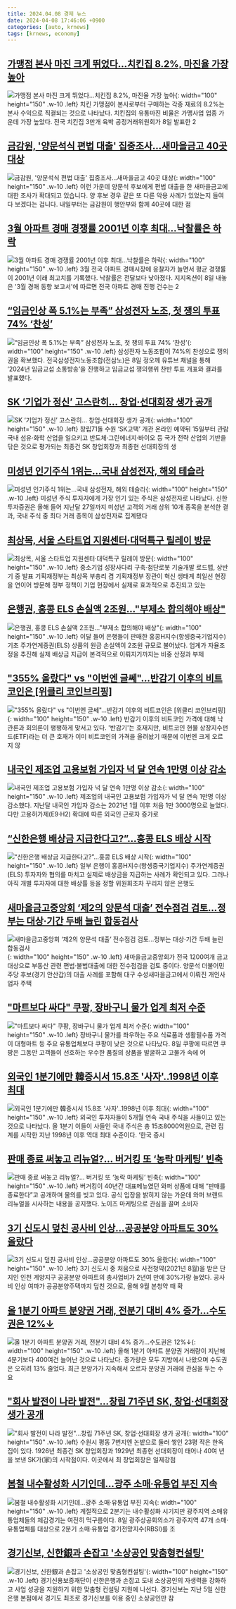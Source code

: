 ```yaml
---
title: 2024.04.08 경제 뉴스
date: 2024-04-08 17:46:06 +0900
categories: [auto, krnews]
tags: [krnews, economy]
---
```

## [가맹점 본사 마진 크게 뛰었다…치킨집 8.2%, 마진율 가장 높아](https://n.news.naver.com/mnews/article/025/0003352686)

![가맹점 본사 마진 크게 뛰었다…치킨집 8.2%, 마진율 가장 높아](https://mimgnews.pstatic.net/image/origin/025/2024/04/08/3352686.jpg?type=nf220_150){: width="100" height="150" .w-10 .left}
치킨 가맹점이 본사로부터 구매하는 각종 재료의 8.2%는 본사 수익으로 직결되는 것으로 나타났다. 치킨집의 유통마진 비율은 가맹사업 업종 가운데 가장 높았다. 전국 치킨집 3만개 육박 공정거래위원회가 8일 발표한 2

## [금감원, '양문석식 편법 대출' 집중조사...새마을금고 40곳 대상](https://n.news.naver.com/mnews/article/448/0000454412)

![금감원, '양문석식 편법 대출' 집중조사...새마을금고 40곳 대상](https://mimgnews.pstatic.net/image/origin/448/2024/04/07/454412.jpg?type=nf220_150){: width="100" height="150" .w-10 .left}
이런 가운데 양문석 후보에게 편법 대출을 한 새마을금고에 대한 조사가 확대되고 있습니다. 양 후보 경우 같은 또 다른 악용 사례가 있었는지 들여다 보겠다는 겁니다. 내일부터는 금감원이 행안부와 함께 40곳에 대한 점

## [3월 아파트 경매 경쟁률 2001년 이후 최대...낙찰률은 하락](https://n.news.naver.com/mnews/article/310/0000115661)

![3월 아파트 경매 경쟁률 2001년 이후 최대...낙찰률은 하락](https://mimgnews.pstatic.net/image/origin/310/2024/04/08/115661.jpg?type=nf220_150){: width="100" height="150" .w-10 .left}
3월 전국 아파트 경매시장에 응찰자가 늘면서 평균 경쟁률이 2001년 이래 최고치를 기록했다. 낙찰률은 전달보다 낮아졌다. 지지옥션이 8일 내놓은 '3월 경매 동향 보고서'에 따르면 전국 아파트 경매 진행 건수는 2

## [“임금인상 폭 5.1%는 부족” 삼성전자 노조, 첫 쟁의 투표 74% ‘찬성’](https://n.news.naver.com/mnews/article/016/0002292197)

![“임금인상 폭 5.1%는 부족” 삼성전자 노조, 첫 쟁의 투표 74% ‘찬성’](https://mimgnews.pstatic.net/image/origin/016/2024/04/08/2292197.jpg?type=nf220_150){: width="100" height="150" .w-10 .left}
삼성전자 노동조합이 74%의 찬성으로 쟁의권을 확보했다. 전국삼성전자노동조합(전삼노)은 8일 정오께 유튜브 채널을 통해 ‘2024년 임금교섭 소통방송’을 진행하고 임금교섭 쟁의행위 찬반 투표 개표와 결과를 발표했다.

## [SK ‘기업가 정신’ 고스란히… 창업·선대회장 생가 공개](https://n.news.naver.com/mnews/article/021/0002630978)

![SK ‘기업가 정신’ 고스란히… 창업·선대회장 생가 공개](https://mimgnews.pstatic.net/image/origin/021/2024/04/08/2630978.jpg?type=nf220_150){: width="100" height="150" .w-10 .left}
창립71돌 수원 ‘SK고택’ 개관 온라인 예약뒤 15일부터 관람 국내 섬유·화학 산업을 일으키고 반도체·그린에너지·바이오 등 국가 전략 산업의 기반을 닦은 것으로 평가되는 최종건 SK 창업회장과 최종현 선대회장의 생

## [미성년 인기주식 1위는…국내 삼성전자, 해외 테슬라](https://n.news.naver.com/mnews/article/028/0002684409)

![미성년 인기주식 1위는…국내 삼성전자, 해외 테슬라](https://mimgnews.pstatic.net/image/origin/028/2024/04/08/2684409.jpg?type=nf220_150){: width="100" height="150" .w-10 .left}
미성년 주식 투자자에게 가장 인기 있는 주식은 삼성전자로 나타났다. 신한투자증권은 올해 들어 지난달 27일까지 미성년 고객의 거래 상위 10개 종목을 분석한 결과, 국내 주식 중 최다 거래 종목이 삼성전자로 집계됐다

## [최상목, 서울 스타트업 지원센터·대덕특구 릴레이 방문](https://n.news.naver.com/mnews/article/029/0002866246)

![최상목, 서울 스타트업 지원센터·대덕특구 릴레이 방문](https://mimgnews.pstatic.net/image/origin/029/2024/04/08/2866246.jpg?type=nf220_150){: width="100" height="150" .w-10 .left}
중소기업 성장사다리 구축·첨단로봇 기술개발 로드맵, 상반기 중 발표 기획재정부는 최상목 부총리 겸 기획재정부 장관이 혁신 생태계 최일선 현장을 연이어 방문해 정부 정책이 기업 현장에서 실제로 효과적으로 추진되고 있는

## [은행권, 홍콩 ELS 손실액 2조원…"부제소 합의해야 배상"](https://n.news.naver.com/mnews/article/003/0012476877)

![은행권, 홍콩 ELS 손실액 2조원…"부제소 합의해야 배상"](https://mimgnews.pstatic.net/image/origin/003/2024/04/07/12476877.jpg?type=nf220_150){: width="100" height="150" .w-10 .left}
이달 들어 은행들이 판매한 홍콩H지수(항셍중국기업지수) 기초 주가연계증권(ELS) 상품의 원금 손실액이 2조원 규모로 불어났다. 업계가 자율조정을 추진해 실제 배상금 지급이 본격적으로 이뤄지기까지는 비중 산정과 부제

## ["355% 올랐다" vs "이번엔 글쎄"...반감기 이후의 비트코인은 [위클리 코인브리핑]](https://n.news.naver.com/mnews/article/014/0005168535)

!["355% 올랐다" vs "이번엔 글쎄"...반감기 이후의 비트코인은 [위클리 코인브리핑]](https://mimgnews.pstatic.net/image/origin/014/2024/04/08/5168535.jpg?type=nf220_150){: width="100" height="150" .w-10 .left}
반감기 이후의 비트코인 가격에 대해 낙관론과 회의론이 팽팽하게 맞서고 있다. '반감기'는 호재지만, 비트코인 현물 상장지수펀드(ETF)라는 더 큰 호재가 이미 비트코인의 가격을 올려놨기 때문에 이번엔 크게 오르지 않

## [내국인 제조업 고용보험 가입자 넉 달 연속 1만명 이상 감소](https://n.news.naver.com/mnews/article/081/0003442762)

![내국인 제조업 고용보험 가입자 넉 달 연속 1만명 이상 감소](https://mimgnews.pstatic.net/image/origin/081/2024/04/08/3442762.jpg?type=nf220_150){: width="100" height="150" .w-10 .left}
제조업의 내국인 고용보험 가입자가 넉 달 연속 1만명 이상 감소했다. 지난달 내국인 가입자 감소는 2021년 1월 이후 처음 1만 3000명으로 늘었다. 다만 고용허가제(E9·H2) 확대에 따른 외국인 근로자 증가로

## [“신한은행 배상금 지급한다고?”...홍콩 ELS 배상 시작](https://n.news.naver.com/mnews/article/024/0000088409)

![“신한은행 배상금 지급한다고?”...홍콩 ELS 배상 시작](https://mimgnews.pstatic.net/image/origin/024/2024/04/08/88409.jpg?type=nf220_150){: width="100" height="150" .w-10 .left}
일부 은행이 홍콩H지수(항셍중국기업지수) 주가연계증권(ELS) 투자자와 협의를 마치고 실제로 배상금을 지급하는 사례가 확인되고 있다. 그러나 아직 개별 투자자에 대한 배상률 등을 정할 위원회조차 꾸리지 않은 은행도

## [새마을금고중앙회 ‘제2의 양문석 대출’ 전수점검 검토…정부는 대상·기간 두배 늘린 합동검사](https://n.news.naver.com/mnews/article/032/0003289137)

![새마을금고중앙회 ‘제2의 양문석 대출’ 전수점검 검토…정부는 대상·기간 두배 늘린 합동검사](https://mimgnews.pstatic.net/image/origin/032/2024/04/07/3289137.jpg?type=nf220_150){: width="100" height="150" .w-10 .left}
새마을금고중앙회가 전국 1200여개 금고 대상으로 부동산 관련 편법·불법대출에 대한 전수점검을 검토 중이다. 양문석 더불어민주당 후보(경기 안산갑)의 대출 사례를 포함해 대구 수성새마을금고에서 이뤄진 개인사업자 주택

## ["마트보다 싸다" 쿠팡, 장바구니 물가 업계 최저 수준](https://n.news.naver.com/mnews/article/119/0002818430)

!["마트보다 싸다" 쿠팡, 장바구니 물가 업계 최저 수준](https://mimgnews.pstatic.net/image/origin/119/2024/04/08/2818430.jpg?type=nf220_150){: width="100" height="150" .w-10 .left}
장바구니 물가를 좌우하는 주요 식료품과 생활필수품 가격이 대형마트 등 주요 유통업체보다 쿠팡이 낮은 것으로 나타났다. 8일 쿠팡에 따르면 쿠팡은 그동안 고객들이 선호하는 우수한 품질의 상품을 발굴하고 고물가 속에 어

## [외국인 1분기에만 韓증시서 15.8조 '사자'..1998년 이후 최대](https://n.news.naver.com/mnews/article/018/0005710026)

![외국인 1분기에만 韓증시서 15.8조 '사자'..1998년 이후 최대](https://mimgnews.pstatic.net/image/origin/018/2024/04/08/5710026.jpg?type=nf220_150){: width="100" height="150" .w-10 .left}
외국인 투자자들이 5개월 연속 국내 주식을 사들이고 있는 것으로 나타났다. 올 1분기 이들이 사들인 국내 주식은 총 15조8000억원으로, 관련 집계를 시작한 지난 1998년 이후 역대 최대 수준이다. ‘한국 증시

## [판매 종료 써놓고 리뉴얼?… 버거킹 또 ‘농락 마케팅’ 빈축](https://n.news.naver.com/mnews/article/005/0001686989)

![판매 종료 써놓고 리뉴얼?… 버거킹 또 ‘농락 마케팅’ 빈축](https://mimgnews.pstatic.net/image/origin/005/2024/04/08/1686989.jpg?type=nf220_150){: width="100" height="150" .w-10 .left}
버거킹이 40년간 대표메뉴였던 와퍼 상품에 대해 “판매를 종료한다”고 공개하며 물의를 빚고 있다. 공식 입장을 밝히지 않는 가운데 와퍼 브랜드 리뉴얼을 시사하는 내용을 공지했다. 노이즈 마케팅으로 관심을 끌며 소비자

## [3기 신도시 덮친 공사비 인상…공공분양 아파트도 30% 올랐다](https://n.news.naver.com/mnews/article/028/0002684390)

![3기 신도시 덮친 공사비 인상…공공분양 아파트도 30% 올랐다](https://mimgnews.pstatic.net/image/origin/028/2024/04/08/2684390.jpg?type=nf220_150){: width="100" height="150" .w-10 .left}
3기 신도시 중 처음으로 사전청약(2021년 8월)을 받은 단지인 인천 계양지구 공공분양 아파트의 총사업비가 2년여 만에 30%가량 늘었다. 공사비 인상 여파가 공공분양주택까지 덮친 것으로, 올해 9월 본청약 때 확

## [올 1분기 아파트 분양권 거래, 전분기 대비 4% 증가…수도권은 12%↓](https://n.news.naver.com/mnews/article/022/0003922127)

![올 1분기 아파트 분양권 거래, 전분기 대비 4% 증가…수도권은 12%↓](https://mimgnews.pstatic.net/image/origin/022/2024/04/08/3922127.jpg?type=nf220_150){: width="100" height="150" .w-10 .left}
올해 1분기 아파트 분양권 거래량이 지난해 4분기보다 400여건 늘어난 것으로 나타났다. 증가량은 모두 지방에서 나왔으며 수도권은 오히려 13% 줄었다. 최근 분양가가 지속해서 오르자 분양권 거래에 관심을 두는 수요

## ["회사 발전이 나라 발전"…창립 71주년 SK, 창업·선대회장 생가 공개](https://n.news.naver.com/mnews/article/008/0005022677)

!["회사 발전이 나라 발전"…창립 71주년 SK, 창업·선대회장 생가 공개](https://mimgnews.pstatic.net/image/origin/008/2024/04/08/5022677.jpg?type=nf220_150){: width="100" height="150" .w-10 .left}
수원시 평동 7번지엔 논밭으로 둘러 쌓인 23평 작은 한옥집이 있다. 1926년 최종건 SK 창업회장과 1929년 최종현 선대회장이 태어나 40여 년을 보낸 SK가(家)의 시작점이다. 이곳에서 최 창업회장은 일제강점

## [봄철 내수활성화 시기인데…광주 소매·유통업 부진 지속](https://n.news.naver.com/mnews/article/421/0007466938)

![봄철 내수활성화 시기인데…광주 소매·유통업 부진 지속](https://mimgnews.pstatic.net/image/origin/421/2024/04/08/7466938.jpg?type=nf220_150){: width="100" height="150" .w-10 .left}
계절적으로 2분기는 내수활성화 시기지만 광주지역 소매유통업체들의 체감경기는 여전히 먹구름이다. 8일 광주상공회의소가 광주지역 47개 소매‧유통업체를 대상으로 2분기 소매·유통업 경기전망지수(RBSI)를 조

## [경기신보, 신한銀과 손잡고 '소상공인 맞춤형컨설팅'](https://n.news.naver.com/mnews/article/277/0005403082)

![경기신보, 신한銀과 손잡고 '소상공인 맞춤형컨설팅'](https://mimgnews.pstatic.net/image/origin/277/2024/04/08/5403082.jpg?type=nf220_150){: width="100" height="150" .w-10 .left}
경기신용보증재단이 신한은행과 손잡고 도내 소상공인의 자생력을 강화하고 사업 성공을 지원하기 위한 맞춤형 컨설팅 지원에 나선다. 경기신보는 지난 5일 신한은행 본점에서 경기도 최초로 경기신보를 이용 중인 소상공인만 참

